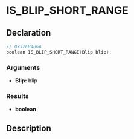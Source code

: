 # IS_BLIP_SHORT_RANGE

## Declaration
```cpp
// 0x32E84B6A
boolean IS_BLIP_SHORT_RANGE(Blip blip);
```

### Arguments
- **Blip:** blip

### Results
- **boolean**

## Description
